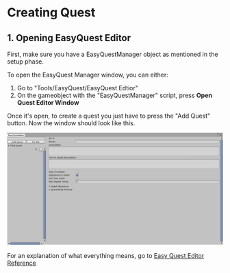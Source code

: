 # Creating Quest

## 1. Opening EasyQuest Editor

First, make sure you have a EasyQuestManager object as mentioned in the setup phase.

To open the EasyQuest Manager window, you can either:    
1. Go to "Tools/EasyQuest/EasyQuest Edtior"    
2. On the gameobject with the "EasyQuestManager" script, press **Open Quest Editor Window**    

Once it's open, to create a quest you just have to press the "Add Quest" button.
Now the window should look like this.

![](../assets/EasyQuestEditor.png)

For an explanation of what everything means, go to [Easy Quest Editor Reference](EasyQuestEditorReference.md)
